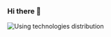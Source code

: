 ### Hi there 👋

<!--
**DEVRafam/DEVRafam** is a ✨ _special_ ✨ repository because its `README.md` (this file) appears on your GitHub profile.

Here are some ideas to get you started:

- 🔭 I’m currently working on ...
- 🌱 I’m currently learning ...
- 👯 I’m looking to collaborate on ...
- 🤔 I’m looking for help with ...
- 💬 Ask me about ...
- 📫 How to reach me: ...
- 😄 Pronouns: ...
- ⚡ Fun fact: ...
-->


![Using technologies distribution](https://github-readme-stats.vercel.app/api/top-langs/?username=devRafam&layout=compact&theme=codeSTACKr)

